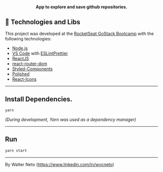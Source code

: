 <h4 align="center">
  App to explore and save github repositories.
</h4>

## :rocket: Technologies and Libs

This project was developed at the [RocketSeat GoStack Bootcamp](https://rocketseat.com.br/bootcamp) with the following technologies:

-  [Node.js][nodejs]
-  [VS Code][vc] with [ESLint][vceslint][Prettier][vcprettier]
-  [ReactJS](https://pt-br.reactjs.org/)
-  [react-router-dom](https://www.npmjs.com/package/react-router-dom)
-  [Styled-Components](https://styled-components.com/)
-  [Polished](https://polished.js.org/)
-  [React-Icons](https://react-icons.github.io/react-icons/)

---

## Install Dependencies.

```bash
yarn
```
_(During development, Yarn was used as a dependency manager)_

---

## Run

```bash
yarn start
```

---

By Walter Neto (https://www.linkedin.com/in/wvcneto)

[nodejs]: https://nodejs.org/
[yarn]: https://yarnpkg.com/
[vc]: https://code.visualstudio.com/
[vceditconfig]: https://marketplace.visualstudio.com/items?itemName=EditorConfig.EditorConfig
[vceslint]: https://marketplace.visualstudio.com/items?itemName=dbaeumer.vscode-eslint
[vcprettier]: https://marketplace.visualstudio.com/items?itemName=esbenp.prettier-vscode
